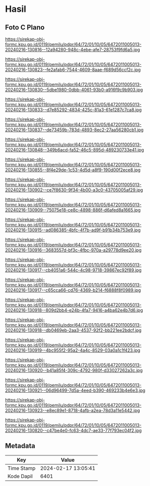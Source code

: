 # Hasil

## Foto C Plano

https://sirekap-obj-formc.kpu.go.id/0119/pemilu/pdpr/64/72/01/10/05/6472011005013-20240216-130816--12a94280-948c-4ebe-afe7-28753f9fd6a5.jpg

https://sirekap-obj-formc.kpu.go.id/0119/pemilu/pdpr/64/72/01/10/05/6472011005013-20240216-130823--fe2afab6-7544-4609-8aae-f689d56ccf2c.jpg

https://sirekap-obj-formc.kpu.go.id/0119/pemilu/pdpr/64/72/01/10/05/6472011005013-20240216-130830--5dbe1980-0dbb-4061-93b0-a916f9c9b903.jpg

https://sirekap-obj-formc.kpu.go.id/0119/pemilu/pdpr/64/72/01/10/05/6472011005013-20240216-130833--d7e85292-4834-425c-81a3-61e1287c7ca8.jpg

https://sirekap-obj-formc.kpu.go.id/0119/pemilu/pdpr/64/72/01/10/05/6472011005013-20240216-130837--de73459b-783d-4893-8ec2-27aa56280cb1.jpg

https://sirekap-obj-formc.kpu.go.id/0119/pemilu/pdpr/64/72/01/10/05/6472011005013-20240216-130848--349b6acd-fa52-46c5-895d-489230733e41.jpg

https://sirekap-obj-formc.kpu.go.id/0119/pemilu/pdpr/64/72/01/10/05/6472011005013-20240216-130855--8f4e29de-1c53-4d5d-a8f9-190d00f2ece8.jpg

https://sirekap-obj-formc.kpu.go.id/0119/pemilu/pdpr/64/72/01/10/05/6472011005013-20240216-130902--ce7f8630-9f34-4b00-a3c0-43705005af29.jpg

https://sirekap-obj-formc.kpu.go.id/0119/pemilu/pdpr/64/72/01/10/05/6472011005013-20240216-130909--75075e18-ce8c-4898-886f-d6afed8a1665.jpg

https://sirekap-obj-formc.kpu.go.id/0119/pemilu/pdpr/64/72/01/10/05/6472011005013-20240216-130915--ad086385-4bfc-4f7b-ad9f-b91b34b753e9.jpg

https://sirekap-obj-formc.kpu.go.id/0119/pemilu/pdpr/64/72/01/10/05/6472011005013-20240216-130916--3683557d-bf3c-4fbc-970a-a29778d9ee20.jpg

https://sirekap-obj-formc.kpu.go.id/0119/pemilu/pdpr/64/72/01/10/05/6472011005013-20240216-130917--cb4051a6-544c-4c98-9718-39867ec92f89.jpg

https://sirekap-obj-formc.kpu.go.id/0119/pemilu/pdpr/64/72/01/10/05/6472011005013-20240216-130917--c65cca66-cd76-4369-b214-f6888f8f0989.jpg

https://sirekap-obj-formc.kpu.go.id/0119/pemilu/pdpr/64/72/01/10/05/6472011005013-20240216-130918--809d2bb4-e24b-4fa7-9416-a4ba62e4b7d6.jpg

https://sirekap-obj-formc.kpu.go.id/0119/pemilu/pdpr/64/72/01/10/05/6472011005013-20240216-130918--db0469eb-2aa3-4537-92f2-bb221ee2bdcf.jpg

https://sirekap-obj-formc.kpu.go.id/0119/pemilu/pdpr/64/72/01/10/05/6472011005013-20240216-130919--4bc955f2-95a2-4a4c-8529-03a0a1c1f423.jpg

https://sirekap-obj-formc.kpu.go.id/0119/pemilu/pdpr/64/72/01/10/05/6472011005013-20240216-130920--b41a85f4-309c-4792-980f-d33027262a3c.jpg

https://sirekap-obj-formc.kpu.go.id/0119/pemilu/pdpr/64/72/01/10/05/6472011005013-20240216-130921--06d96499-7d5a-4eed-b390-469233b4e6e3.jpg

https://sirekap-obj-formc.kpu.go.id/0119/pemilu/pdpr/64/72/01/10/05/6472011005013-20240216-130923--e8ec89e1-8718-4afb-a2ea-78d3a11e5442.jpg

https://sirekap-obj-formc.kpu.go.id/0119/pemilu/pdpr/64/72/01/10/05/6472011005013-20240216-130820--c47be4e0-fc63-4dc7-ae33-77f793ec04f2.jpg


## Metadata

| Key        | Value               |
| ---------- | ------------------- |
| Time Stamp | 2024-02-17 13:05:41 |
| Kode Dapil | 6401                |



